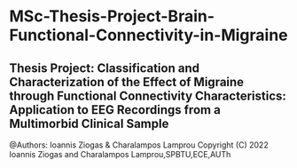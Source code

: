 # MSc-Thesis-Project-Brain-Functional-Connectivity-in-Migraine
Thesis Project: Classification and Characterization of the Effect of Migraine  through Functional Connectivity Characteristics: Application to EEG  Recordings from a Multimorbid Clinical Sample  
----------------------------------------------------------------------------------------------------------------- 
@Authors: Ioannis Ziogas &amp; Charalampos Lamprou Copyright (C) 2022 Ioannis Ziogas and Charalampos Lamprou,SPBTU,ECE,AUTh
